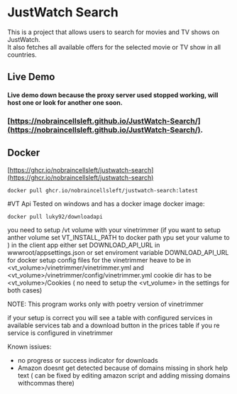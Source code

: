 # JustWatch Search

This is a project that allows users to search for movies and TV shows on JustWatch.\
It also fetches all available offers for the selected movie or TV show in all countries.

## Live Demo
#### Live demo down because the proxy server used stopped working, will host one or look for another one soon. 

### [https://nobraincellsleft.github.io/JustWatch-Search/](https://nobraincellsleft.github.io/JustWatch-Search/).


## Docker
[https://ghcr.io/nobraincellsleft/justwatch-search](https://ghcr.io/nobraincellsleft/justwatch-search)
```
docker pull ghcr.io/nobraincellsleft/justwatch-search:latest
```
#VT Api
Tested on windows and has a docker image 
docker image:
```
docker pull luky92/downloadapi
```
you need to setup /vt volume with your vinetrimmer (if you want to setup anther volume set VT_INSTALL_PATH to docker path ypu set your valume to )
in the client app either set DOWNLOAD_API_URL in wwwroot/appsettings.json or set enviroment variable DOWNLOAD_API_URL for docker setup 
config files for the vinetrimmer heave to be in <vt_volume>/vinetrimmer/vinetrimmer.yml and <vt_volume>/vinetrimmer/config/vinetrimmer.yml
cookie dir has to be <vt_volume>/Cookies ( no need to setup the <vt_volume> in the settings for both cases)

NOTE: This program works only with poetry version of vinetrimmer

if your setup is correct you will see a table with configured services in available services tab and a download button in the prices table if you re service is configured in vinetrimmer 

Known issiues:
- no progress or success indicator for downloads 
- Amazon doesnt get detected because of domains missing in shork help text ( can be fixed by editing amazon script and adding missing domains withcommas there) 